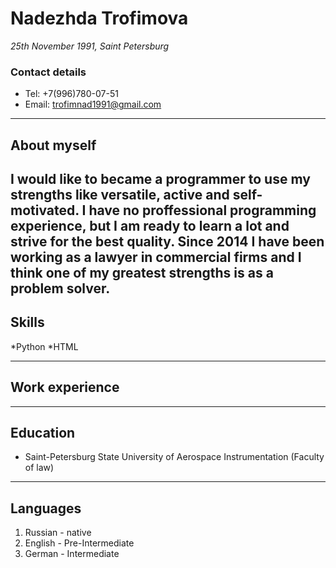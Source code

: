 # Nadezhda Trofimova

_25th November 1991, Saint Petersburg_

### Contact details

- Tel: +7(996)780-07-51
- Email: trofimnad1991@gmail.com

---

## About myself

## I would like to became a programmer to use my strengths like versatile, active and self-motivated. I have no proffessional programming experience, but I am ready to learn a lot and strive for the best quality. Since 2014 I have been working as a lawyer in commercial firms and I think one of my greatest strengths is as a problem solver.

## Skills

*Python
*HTML

---

## Work experience

---

## Education

- Saint-Petersburg State University of Aerospace Instrumentation (Faculty of law)

---

## Languages

1. Russian - native
2. English - Pre-Intermediate
3. German - Intermediate
